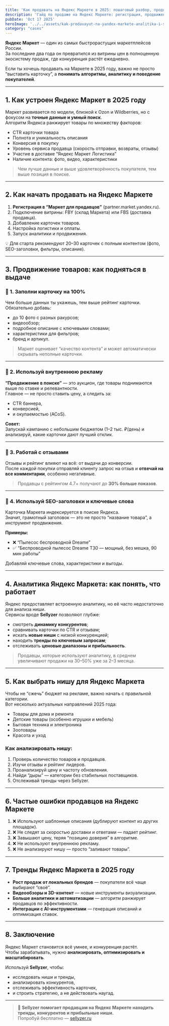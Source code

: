 ```yaml
---
title: 'Как продавать на Яндекс Маркете в 2025: пошаговый разбор, продвижение и аналитика'
description: 'Гайд по продаже на Яндекс Маркете: регистрация, продвижение, аналитика и поиск ниши. Как увеличить продажи и не попасть в типичные ошибки продавцов.'
pubDate: 'Oct 17 2025'
heroImage: '../../assets/kak-prodavayut-na-yandex-markete-analitika-i-sekrety.jpg'
category: "cases"
---
```


**Яндекс Маркет** — один из самых быстрорастущих маркетплейсов России.  
За последние два года он превратился из витрины цен в полноценную экосистему продаж, где конкуренция растёт ежедневно.  

Если ты хочешь продавать на Маркете в 2025 году, важно не просто “выставить карточку”, а **понимать алгоритмы, аналитику и поведение покупателей**.

---

## 1. Как устроен Яндекс Маркет в 2025 году

Маркет развивается по модели, близкой к Ozon и Wildberries, но с фокусом на **точные данные и умный поиск**.  
Алгоритм Яндекса ранжирует товары по множеству факторов:

- CTR карточки товара  
- Полнота и уникальность описания  
- Конверсия в покупку  
- Уровень сервиса продавца (скорость отправки, возвраты, отзывы)  
- Участие в доставке “Яндекс Маркет Логистика”  
- Наличие контента: фото, видео, характеристики  

> Чем лучше данные и выше удовлетворённость покупателя, тем выше позиция в поиске.

---

## 2. Как начать продавать на Яндекс Маркете

1. **Регистрация в “Маркет для продавцов”** (partner.market.yandex.ru).  
2. Подключение витрины: FBY (склад Маркета) или FBS (доставка продавца).  
3. Добавление карточек товаров.  
4. Настройка логистики и оплаты.  
5. Запуск аналитики и продвижения.

💡 Для старта рекомендуют 20–30 карточек с полным контентом (фото, SEO-заголовки, фильтры, описание).

---

## 3. Продвижение товаров: как подняться в выдаче

### 🔸 1. Заполни карточку на 100%

Чем больше данных ты укажешь, тем выше рейтинг карточки.  
Обязательно добавь:
- до 10 фото с разных ракурсов;  
- видеообзор;  
- подробное описание с ключевыми словами;  
- характеристики для фильтров;  
- бренд и артикул.

> Маркет оценивает “качество контента” и может автоматически скрывать неполные карточки.

---

### 🔸 2. Используй внутреннюю рекламу

**“Продвижение в поиске”** — это аукцион, где товары поднимаются выше по ставке и релевантности.  
Главное — не просто ставить цену, а следить за:
- CTR баннера,  
- конверсией,  
- и окупаемостью (ACoS).  

**Совет:**  
Запускай кампанию с небольшим бюджетом (1–2 тыс. ₽/день) и анализируй, какие карточки дают лучший отклик.

---

### 🔸 3. Работай с отзывами

Отзывы и рейтинг влияют на всё: от выдачи до конверсии.  
После каждой покупки отправляй клиенту запрос на отзыв и **отвечай на все комментарии**, особенно негативные.  

> Продавцы с рейтингом 4.7+ получают до **30% больше показов**.

---

### 🔸 4. Используй SEO-заголовки и ключевые слова

Карточка Маркета индексируется в поиске Яндекса.  
Значит, грамотный заголовок — это не просто “название товара”, а инструмент продвижения.

**Примеры:**
- ❌ “Пылесос беспроводной Dreame”  
- ✅ “Беспроводной пылесос Dreame T30 — мощный, без мешка, 90 мин работы”

Добавляй ключевые слова, характеристики и выгоды.

---

## 4. Аналитика Яндекс Маркета: как понять, что работает

Яндекс предоставляет встроенную аналитику, но её часто недостаточно для анализа ниши.  
Сервисы вроде **Sellyzer** позволяют глубже:

- смотреть **динамику конкурентов**;  
- сравнивать карточки по CTR и отзывам;  
- искать **новые ниши** с низкой конкуренцией;  
- находить **тренды по ключевым запросам**;  
- отслеживать **ценовые диапазоны и прибыльность**.

> Продавцы, которые используют аналитику, в среднем увеличивают продажи на 30–50% уже за 2–3 месяца.

---

## 5. Как выбрать нишу для Яндекс Маркета

Чтобы не “сжечь” бюджет на рекламе, важно начать с правильной категории.  
Вот несколько актуальных направлений 2025 года:

- Товары для дома и ремонта  
- Детские товары (особенно игрушки и мебель)  
- Бытовая техника и электроника  
- Зоотовары  
- Красота и уход  

### Как анализировать нишу:
1. Проверь количество товаров и продавцов.  
2. Изучи отзывы и рейтинг лидеров.  
3. Проанализируй цену и частоту обновления.  
4. Найди “дыры” — категории без стабильных поставщиков.  
5. Отслеживай тренды через Sellyzer.

---

## 6. Частые ошибки продавцов на Яндекс Маркете

1. ❌ Используют шаблонные описания (дублируют контент из других площадок).  
2. ❌ Не следят за скоростью доставки и ответами — падает рейтинг.  
3. ❌ Завышают цену, теряя “позицию доверия” в алгоритме.  
4. ❌ Не используют внутреннюю рекламу.  
5. ❌ Не анализируют нишу — просто “заливают товары”.

---

## 7. Тренды Яндекс Маркета в 2025 году

- **Рост продаж от локальных брендов** — покупатели всё чаще выбирают “своё”.  
- **Видеообзоры и 3D-контент** — новые инструменты визуализации.  
- **Больше аналитики и автоматизации** — алгоритм ранжирует продавцов по эффективности.  
- **Интеграции с AI-инструментами** — генерация описаний и оптимизация ставок.

---

## 8. Заключение

Яндекс Маркет становится всё умнее, и конкуренция растёт.  
Чтобы зарабатывать, нужно **анализировать, оптимизировать и масштабировать**.

Используй **Sellyzer**, чтобы:
- исследовать ниши и тренды,  
- анализировать конкурентов,  
- отслеживать эффективность карточек,  
- и строить стратегию, а не действовать наугад.

---

> 🚀 **Sellyzer помогает продавцам на Яндекс Маркете находить тренды, конкурентов и прибыльные ниши.**  
> Попробуй бесплатно — [sellyzer.ru](https://sellyzer.ru)
